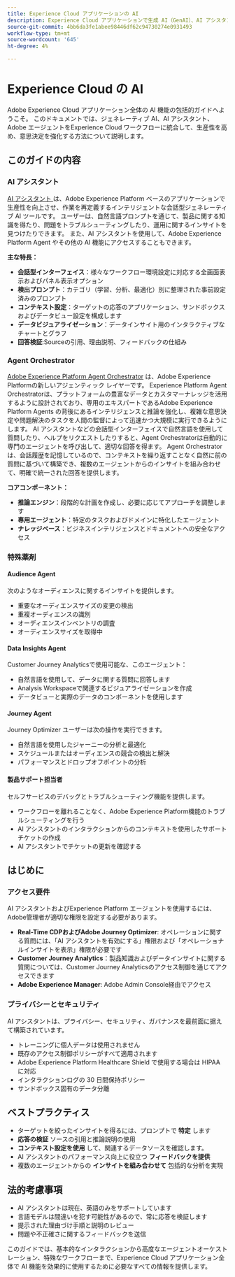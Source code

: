 ```yaml
---
title: Experience Cloud アプリケーションの AI
description: Experience Cloud アプリケーションで生成 AI（GenAI）、AI アシスタント、エージェント型 AI がどのように使用されるかについて説明します。
source-git-commit: 4bb6da3fe1abee98446df62c94730274e0931493
workflow-type: tm+mt
source-wordcount: '645'
ht-degree: 4%

---
```


# Experience Cloud の AI

Adobe Experience Cloud アプリケーション全体の AI 機能の包括的ガイドへようこそ。 このドキュメントでは、ジェネレーティブ AI、AI アシスタント、Adobe エージェントをExperience Cloud ワークフローに統合して、生産性を高め、意思決定を強化する方法について説明します。

## このガイドの内容

### AI アシスタント

[AI アシスタント ](./ai-assistant/ai-assistant-ui.md) は、Adobe Experience Platform ベースのアプリケーションで生産性を向上させ、作業を再定義するインテリジェントな会話型ジェネレーティブ AI ツールです。 ユーザーは、自然言語プロンプトを通じて、製品に関する知識を得たり、問題をトラブルシューティングしたり、運用に関するインサイトを見つけたりできます。 また、AI アシスタントを使用して、Adobe Experience Platform Agent やその他の AI 機能にアクセスすることもできます。

**主な特長：**

- **会話型インターフェイス**：様々なワークフロー環境設定に対応する全画面表示およびパネル表示オプション
- **検出プロンプト**：カテゴリ（学習、分析、最適化）別に整理された事前設定済みのプロンプト
- **コンテキスト設定**：ターゲットの応答のアプリケーション、サンドボックスおよびデータビュー設定を構成します
- **データビジュアライゼーション**：データインサイト用のインタラクティブなチャートとグラフ
- **回答検証**:Sourceの引用、理由説明、フィードバックの仕組み

### Agent Orchestrator

[Adobe Experience Platform Agent Orchestrator](./agents/agent-orchestrator.md) は、Adobe Experience Platformの新しいアジェンティック レイヤーです。 Experience Platform Agent Orchestratorは、プラットフォームの豊富なデータとカスタマーナレッジを活用するように設計されており、専用のエキスパートであるAdobe Experience Platform Agents の背後にあるインテリジェンスと推論を強化し、複雑な意思決定や問題解決のタスクを人間の監督によって迅速かつ大規模に実行できるようにします。 AI アシスタントなどの会話型インターフェイスで自然言語を使用して質問したり、ヘルプをリクエストしたりすると、Agent Orchestratorは自動的に専門のエージェントを呼び出して、適切な回答を得ます。 Agent Orchestratorは、会話履歴を記憶しているので、コンテキストを繰り返すことなく自然に前の質問に基づいて構築でき、複数のエージェントからのインサイトを組み合わせて、明確で統一された回答を提供します。

**コアコンポーネント：**

- **推論エンジン**：段階的な計画を作成し、必要に応じてアプローチを調整します
- **専用エージェント**：特定のタスクおよびドメインに特化したエージェント
- **ナレッジベース**：ビジネスインテリジェンスとドキュメントへの安全なアクセス

### 特殊薬剤

#### Audience Agent

次のようなオーディエンスに関するインサイトを提供します。

- 重要なオーディエンスサイズの変更の検出
- 重複オーディエンスの識別
- オーディエンスインベントリの調査
- オーディエンスサイズを取得中

#### Data Insights Agent

Customer Journey Analyticsで使用可能な、このエージェント：

- 自然言語を使用して、データに関する質問に回答します
- Analysis Workspaceで関連するビジュアライゼーションを作成
- データビューと実際のデータのコンポーネントを使用します

#### Journey Agent

Journey Optimizer ユーザーは次の操作を実行できます。

- 自然言語を使用したジャーニーの分析と最適化
- スケジュールまたはオーディエンスの競合の検出と解決
- パフォーマンスとドロップオフポイントの分析

#### 製品サポート担当者

セルフサービスのデバッグとトラブルシューティング機能を提供します。

- ワークフローを離れることなく、Adobe Experience Platform機能のトラブルシューティングを行う
- AI アシスタントのインタラクションからのコンテキストを使用したサポートチケットの作成
- AI アシスタントでチケットの更新を確認する

## はじめに

### アクセス要件

AI アシスタントおよびExperience Platform エージェントを使用するには、Adobe管理者が適切な権限を設定する必要があります。

- **Real-Time CDPおよびAdobe Journey Optimizer**: オペレーションに関する質問には、「AI アシスタントを有効にする」権限および「オペレーショナルインサイトを表示」権限が必要です
- **Customer Journey Analytics**：製品知識およびデータインサイトに関する質問については、Customer Journey Analyticsのアクセス制御を通じてアクセスできます
- **Adobe Experience Manager**: Adobe Admin Console経由でアクセス

### プライバシーとセキュリティ

AI アシスタントは、プライバシー、セキュリティ、ガバナンスを最前面に据えて構築されています。

- トレーニングに個人データは使用されません
- 既存のアクセス制御ポリシーがすべて適用されます
- Adobe Experience Platform Healthcare Shield で使用する場合は HIPAA に対応
- インタラクションログの 30 日間保持ポリシー
- サンドボックス固有のデータ分離

## ベストプラクティス

- ターゲットを絞ったインサイトを得るには、プロンプトで **特定** します
- **応答の検証** ソースの引用と推論説明の使用
- **コンテキスト設定を使用** して、関連するデータソースを確認します。
- AI アシスタントのパフォーマンス向上に役立つ **フィードバックを提供**
- 複数のエージェントからの **インサイトを組み合わせて** 包括的な分析を実現

## 法的考慮事項

- AI アシスタントは現在、英語のみをサポートしています
- 言語モデルは間違いを犯す可能性があるので、常に応答を検証します
- 提示された理由づけ手順と説明のレビュー
- 問題や不正確さに関するフィードバックを送信

このガイドでは、基本的なインタラクションから高度なエージェントオーケストレーション、特殊なワークフローまで、Experience Cloud アプリケーション全体で AI 機能を効果的に使用するために必要なすべての情報を提供します。
